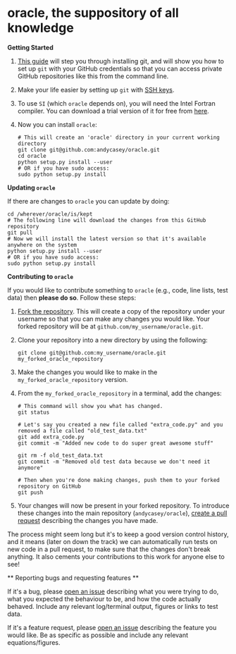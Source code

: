 **oracle, the suppository of all knowledge**
============================================

**Getting Started**

1. [This guide](https://help.github.com/articles/set-up-git) will step you through installing git,
   and will show you how to set up ``git`` with your GitHub credentials so that you can access 
   private GitHub repositories like this from the command line.
 
2. Make your life easier by setting up ``git`` with [SSH keys](https://help.github.com/articles/generating-ssh-keys).

3. To use ``SI`` (which ``oracle`` depends on), you will need the Intel Fortran compiler. You can
   download a trial version of it for free from [here](https://software.intel.com/en-us/intel-fortran-composer-xe-evaluation-options).

4. Now you can install ``oracle``:

   ````
   # This will create an 'oracle' directory in your current working directory 
   git clone git@github.com:andycasey/oracle.git 
   cd oracle
   python setup.py install --user
   # OR if you have sudo access:
   sudo python setup.py install 
   ````

**Updating ``oracle``**

If there are changes to ``oracle`` you can update by doing:

````
cd /wherever/oracle/is/kept
# The following line will download the changes from this GitHub repository
git pull
# Now we will install the latest version so that it's available anywhere on the system 
python setup.py install --user
# OR if you have sudo access:
sudo python setup.py install
````

**Contributing to ``oracle``**

If you would like to contribute something to ``oracle`` (e.g., code, line lists, test data) then **please do so**. Follow these steps:

1. [Fork the repository](https://github.com/andycasey/oracle/fork). This will create a copy of the repository under your username so
   that you can make any changes you would like. Your forked repository will be at ``github.com/my_username/oracle.git``.

2. Clone your repository into a new directory by using the following:

   ````
   git clone git@github.com:my_username/oracle.git my_forked_oracle_repository
   ````

3. Make the changes you would like to make in the ``my_forked_oracle_repository`` version.

4. From the ``my_forked_oracle_repository`` in a terminal, add the changes:

   ````
   # This command will show you what has changed.
   git status

   # Let's say you created a new file called "extra_code.py" and you removed a file called "old_test_data.txt"
   git add extra_code.py
   git commit -m "Added new code to do super great awesome stuff"
 
   git rm -f old_test_data.txt
   git commit -m "Removed old test data because we don't need it anymore"

   # Then when you're done making changes, push them to your forked repository on GitHub
   git push
   ````

5. Your changes will now be present in your forked repository. To introduce these changes into the main repository (``andycasey/oracle``),
   [create a pull request](https://github.com/andycasey/oracle/compare) describing the changes you have made.

The process might seem long but it's to keep a good version control history, and it means (later on down the track) we can automatically
run tests on new code in a pull request, to make sure that the changes don't break anything. It also cements your contributions to this
work for anyone else to see!


** Reporting bugs and requesting features **
   
If it's a bug, please [open an issue](http://github.com/andycasey/oracle/issues/new) describing what you were trying to do, what you
expected the behaviour to be, and how the code actually behaved. Include any relevant log/terminal output, figures or links to test data.

If it's a feature request, please [open an issue](http://github.com/andycasey/oracle/issues/new) describing the feature you would like.
Be as specific as possible and include any relevant equations/figures.
